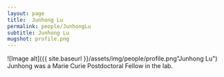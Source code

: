 ```yaml
---
layout: page
title:  Junhong Lu
permalink: people/JunhongLu
subtitle: Junhong Lu
mugshot: profile.png
---
```

![Image alt]({{ site.baseurl }}/assets/img/people/profile.png"Junhong Lu")
Junhong was a Marie Curie Postdoctoral Fellow in the lab.